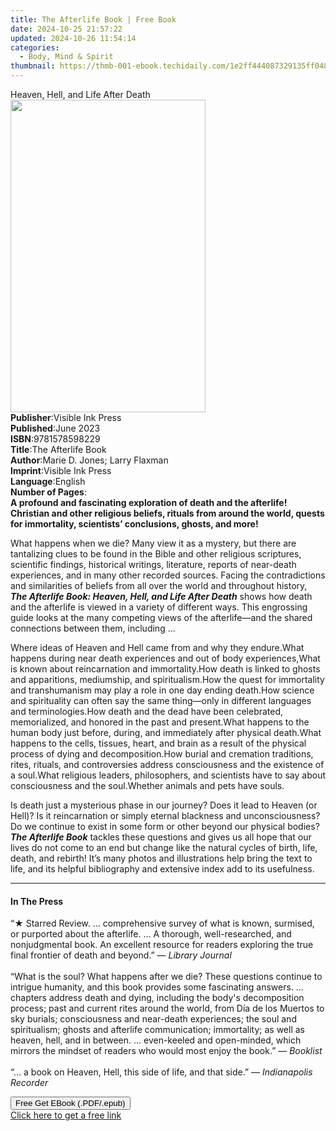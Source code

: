 ```yaml
---
title: The Afterlife Book | Free Book
date: 2024-10-25 21:57:22
updated: 2024-10-26 11:54:14
categories:
  - Body, Mind & Spirit
thumbnail: https://thmb-001-ebook.techidaily.com/1e2ff444087329135ff048298316b5751ec0ca5ce3da48255ddb1f4a305fc5c7.jpg
---
```

<main id="book-container">
  <div class="flex flex-col">
    <div class="book-brief flex-1 py-6 px-4 sm:p-6 md:py-10 md:px-8">
      <!-- brief-->
      <div class="book-brief-main">Heaven, Hell, and Life After Death</div>
    </div>
    <div
      class="book-meta-info flex-1 grid gap-4 col-start-1 col-end-3 row-start-1 sm:mb-6 sm:grid-cols-4 lg:gap-6 lg:col-start-2 lg:row-end-6 lg:row-span-6 lg:mb-0"
    >
      <div
        class="book-meta-info-left place-content-center mt-4 p-4 text-sm leading-6 col-start-2 col-span-2 dark:text-slate-400"
      >
        <img
          class="w-full h-500 object-cover rounded-lg sm:h-255 sm:col-span-2 lg:col-span-full"
          src="https://img-001-ebook.techidaily.com/578efd4f914c0adc0256814575b49af441d06e4817e9167aa0ee5b7ae1580c9e.jpg"
          alt=""
          width="312"
          height="500"
        />
      </div>
      <div
        class="book-meta-info-right mt-2 col-start-1 row-start-2 col-span-3 self-center"
      >
        <!-- meta data  -->
        <div class="flex flex-col px-4 md:px-8">
          <div class="flex-1">
            <strong>Publisher</strong>:<span class="px-2"
              >Visible Ink Press</span
            >
          </div>
          <div class="flex-1">
            <strong>Published</strong>:<span class="px-2">June 2023</span>
          </div>
          <div class="flex-1">
            <strong>ISBN</strong>:<span class="px-2">9781578598229</span>
          </div>
          <div class="flex-1">
            <strong>Title</strong>:<span class="px-2">The Afterlife Book</span>
          </div>
          <div class="flex-1">
            <strong>Author</strong>:<span class="px-2"
              >Marie D. Jones; Larry Flaxman</span
            >
          </div>
          <div class="flex-1">
            <strong>Imprint</strong>:<span class="px-2">Visible Ink Press</span>
          </div>
          <div class="flex-1">
            <strong>Language</strong>:<span class="px-2">English</span>
          </div>
          <div class="flex-1">
            <strong>Number of Pages</strong>:<span class="px-2"></span>
          </div>
        </div>
      </div>
    </div>
    <div class="book-description flex-1 py-6 px-4 sm:p-6 md:py-10 md:px-8">
      <div class="book-description-main">
        <div accordion-content="" id="description">
          <b
            >A profound and fascinating exploration of death and the afterlife!
            Christian and other religious beliefs, rituals from around the
            world, quests for immortality, scientists’ conclusions, ghosts, and
            more!</b
          >
          <p>
            What happens when we die? Many view it as a mystery, but there are
            tantalizing clues to be found in the Bible and other religious
            scriptures, scientific findings, historical writings, literature,
            reports of near-death experiences, and in many other recorded
            sources. Facing the contradictions and similarities of beliefs from
            all over the world and throughout history,
            <i><b>The Afterlife Book: Heaven, Hell, and Life After Death</b></i>
            shows how death and the afterlife is viewed in a variety of
            different ways. This engrossing guide looks at the many competing
            views of the afterlife—and the shared connections between them,
            including ...
          </p>
          <p></p>
          Where ideas of Heaven and Hell came from and why they endure.What
          happens during near death experiences and out of body experiences,What
          is known about reincarnation and immortality.How death is linked to
          ghosts and apparitions, mediumship, and spiritualism.How the quest for
          immortality and transhumanism may play a role in one day ending
          death.How science and spirituality can often say the same thing—only
          in different languages and terminologies.How death and the dead have
          been celebrated, memorialized, and honored in the past and
          present.What happens to the human body just before, during, and
          immediately after physical death.What happens to the cells, tissues,
          heart, and brain as a result of the physical process of dying and
          decomposition.How burial and cremation traditions, rites, rituals, and
          controversies address consciousness and the existence of a soul.What
          religious leaders, philosophers, and scientists have to say about
          consciousness and the soul.Whether animals and pets have souls.
          <p>
            Is death just a mysterious phase in our journey? Does it lead to
            Heaven (or Hell)? Is it reincarnation or simply eternal blackness
            and unconsciousness? Do we continue to exist in some form or other
            beyond our physical bodies? <i><b>The Afterlife Book</b></i> tackles
            these questions and gives us all hope that our lives do not come to
            an end but change like the natural cycles of birth, life, death, and
            rebirth! It’s many photos and illustrations help bring the text to
            life, and its helpful bibliography and extensive index add to its
            usefulness.
          </p>
        </div>
        <div class="accordion-fader"></div>
      </div>
    </div>
    <div class="book-excerpts flex-1 py-6 px-4 sm:p-6 md:py-10 md:px-8">
      <!-- excerpts-->
      <div class="book-excerpts-main">
        <hr />
        <h4 class="placeholder placeholder-heading">
          <span>In The Press</span>
        </h4>
        <p></p>
        <p>
          “★ Starred Review. … comprehensive survey of what is known, surmised,
          or purported about the afterlife. … A thorough, well-researched, and
          nonjudgmental book. An excellent resource for readers exploring the
          true final frontier of death and beyond.” — <i>Library Journal</i
          ><br /><br />“What is the soul? What happens after we die? These
          questions continue to intrigue humanity, and this book provides some
          fascinating answers. … chapters address death and dying, including the
          body's decomposition process; past and current rites around the world,
          from Día de los Muertos to sky burials; consciousness and near-death
          experiences; the soul and spiritualism; ghosts and afterlife
          communication; immortality; as well as heaven, hell, and in between. …
          even-keeled and open-minded, which mirrors the mindset of readers who
          would most enjoy the book.” — <i>Booklist</i><br /><br />“… a book on
          Heaven, Hell, this side of life, and that side.” —
          <i>Indianapolis Recorder</i>
        </p>
        <p></p>
      </div>
    </div>
    <div
      class="book-about-author flex-1 py-6 px-4 sm:p-6 md:py-10 md:px-8"
    ></div>
    <div class="book-free-get flex-1 py-6 px-4 sm:p-6 md:py-10 md:px-8">
      <button
        id="btn-free-get"
        class="bg-blue-500 hover:bg-blue-700 text-white font-bold py-2 px-4 rounded"
      >
        Free Get EBook (.PDF/.epub)
      </button>
      <div id="countdown-display" class="px-2 text-lg mt-2"></div>
      <a
        id="free-link"
        class="hidden bg-blue-500 hover:bg-blue-700 text-white font-bold py-2 px-4 rounded"
        href="https://www.ebooks.com/en-us/book/210818892/the-afterlife-book/marie-d-jones/"
        target="_blank"
        >Click here to get a free link</a
      >
    </div>
    <script>
      let countdownTime = 0;
      let countdownInterval = null;
      document
        .getElementById('btn-free-get')
        .addEventListener('click', startCountdown);
      function startCountdown() {
        countdownTime = new Date().getTime() + 60000 * 3;
        countdownInterval = setInterval(updateCountdown, 1000);
        document.getElementById('btn-free-get').disabled = true;
        document
          .getElementById('btn-free-get')
          .classList.add('bg-gray-500', 'cursor-not-allowed');
      }
      function updateCountdown() {
        let currentTime = new Date().getTime();
        let timeLeft = countdownTime - currentTime;
        let secondsLeft = Math.floor(timeLeft / 1000);
        document.getElementById('countdown-display').innerHTML =
          `Remaining time: ${secondsLeft} seconds.`;
        if (secondsLeft <= 0) {
          clearInterval(countdownInterval);
          document.getElementById('btn-free-get').classList.add('hidden');
          document.getElementById('free-link').classList.remove('hidden');
          document.getElementById('countdown-display').innerHTML = '';
        }
      }
    </script>
  </div>
</main>
